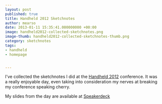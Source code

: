 ```yaml
---
layout: post
published: true
title: Handheld 2012 Sketchnotes
author: mearso
date: 2013-01-11 15:35:41.000000000 +00:00
image: handheld2012-collected-sketchnotes.png
image-thumb: handheld2012-collected-sketchnotes-thumb.png
category: sketchnotes
tags:
- handheld
- homepage


---
```


I've collected the sketchnotes I did at the <a href="http://www.handheldconf.com/2012/">Handheld 2012</a> conference. It was a really enjoyable day, even taking into consideration my nerves at breaking my conference speaking cherry. 

My slides from the day are available at <a href="https://speakerdeck.com/mearso/is-your-thinking-l-shaped">Speakerdeck</a>

